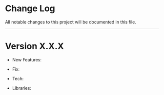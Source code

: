 # Change Log
All notable changes to this project will be documented in this file.

---

# Version X.X.X

* New Features:

* Fix:
    
* Tech:

* Libraries:
